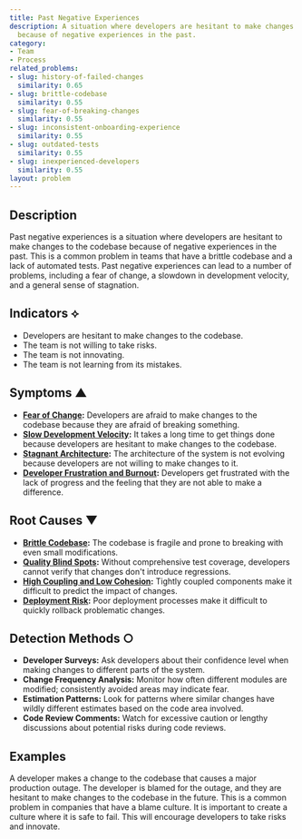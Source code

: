 ```yaml
---
title: Past Negative Experiences
description: A situation where developers are hesitant to make changes to the codebase
  because of negative experiences in the past.
category:
- Team
- Process
related_problems:
- slug: history-of-failed-changes
  similarity: 0.65
- slug: brittle-codebase
  similarity: 0.55
- slug: fear-of-breaking-changes
  similarity: 0.55
- slug: inconsistent-onboarding-experience
  similarity: 0.55
- slug: outdated-tests
  similarity: 0.55
- slug: inexperienced-developers
  similarity: 0.55
layout: problem
---
```


## Description
Past negative experiences is a situation where developers are hesitant to make changes to the codebase because of negative experiences in the past. This is a common problem in teams that have a brittle codebase and a lack of automated tests. Past negative experiences can lead to a number of problems, including a fear of change, a slowdown in development velocity, and a general sense of stagnation.

## Indicators ⟡
- Developers are hesitant to make changes to the codebase.
- The team is not willing to take risks.
- The team is not innovating.
- The team is not learning from its mistakes.

## Symptoms ▲
- **[Fear of Change](fear-of-change.md):** Developers are afraid to make changes to the codebase because they are afraid of breaking something.
- **[Slow Development Velocity](slow-development-velocity.md):** It takes a long time to get things done because developers are hesitant to make changes to the codebase.
- **[Stagnant Architecture](stagnant-architecture.md):** The architecture of the system is not evolving because developers are not willing to make changes to it.
- **[Developer Frustration and Burnout](developer-frustration-and-burnout.md):** Developers get frustrated with the lack of progress and the feeling that they are not able to make a difference.

## Root Causes ▼
- **[Brittle Codebase](brittle-codebase.md):** The codebase is fragile and prone to breaking with even small modifications.
- **[Quality Blind Spots](quality-blind-spots.md):** Without comprehensive test coverage, developers cannot verify that changes don't introduce regressions.
- **[High Coupling and Low Cohesion](high-coupling-low-cohesion.md):** Tightly coupled components make it difficult to predict the impact of changes.
- **[Deployment Risk](deployment-risk.md):** Poor deployment processes make it difficult to quickly rollback problematic changes.

## Detection Methods ○
- **Developer Surveys:** Ask developers about their confidence level when making changes to different parts of the system.
- **Change Frequency Analysis:** Monitor how often different modules are modified; consistently avoided areas may indicate fear.
- **Estimation Patterns:** Look for patterns where similar changes have wildly different estimates based on the code area involved.
- **Code Review Comments:** Watch for excessive caution or lengthy discussions about potential risks during code reviews.

## Examples
A developer makes a change to the codebase that causes a major production outage. The developer is blamed for the outage, and they are hesitant to make changes to the codebase in the future. This is a common problem in companies that have a blame culture. It is important to create a culture where it is safe to fail. This will encourage developers to take risks and innovate.
